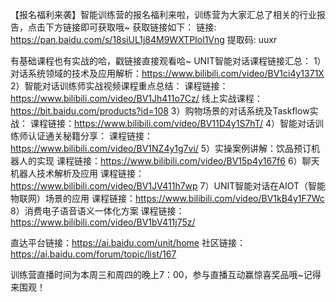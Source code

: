 【报名福利来袭】智能训练营的报名福利来啦，训练营为大家汇总了相关的行业报告，点击下方链接即可获取哦~
获取链接如下：
链接: https://pan.baidu.com/s/18siUL1j84M9WXTPIol1Vng 
提取码: uuxr 



有基础课程也有实战的哈，戳链接直接观看哈~
UNIT智能对话课程链接汇总：
1）对话系统领域的技术及应用解析：https://www.bilibili.com/video/BV1ci4y1371X
2）智能对话训练师实战视频课程重点总结：
课程链接：https://www.bilibili.com/video/BV1Jh411o7Cz/
线上实战课程：https://bit.baidu.com/products?id=108
3）购物场景的对话系统及Taskflow实战：
课程链接：https://www.bilibili.com/video/BV11D4y1S7hT/
4）智能对话训练师认证通关秘籍分享：
课程链接：https://www.bilibili.com/video/BV1NZ4y1g7vi/
5）实操案例讲解：饮品预订机器人的实现
课程链接：https://www.bilibili.com/video/BV15p4y167f6
6）聊天机器人技术解析及应用
课程链接：https://www.bilibili.com/video/BV1JV411h7wp
7）UNIT智能对话在AIOT（智能物联网）场景的应用
课程链接：https://www.bilibili.com/video/BV1kB4y1F7Wc
8）消费电子语音语义一体化方案
课程链接：https://www.bilibili.com/video/BV1bV411j75z/

直达平台链接：https://ai.baidu.com/unit/home
社区链接：https://ai.baidu.com/forum/topic/list/167

训练营直播时间为本周三和周四的晚上7：00，参与直播互动赢惊喜奖品哦~记得来围观！

